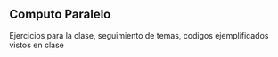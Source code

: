 ## Computo Paralelo 
Ejercicios para la clase, seguimiento de temas, codigos ejemplificados vistos en clase
